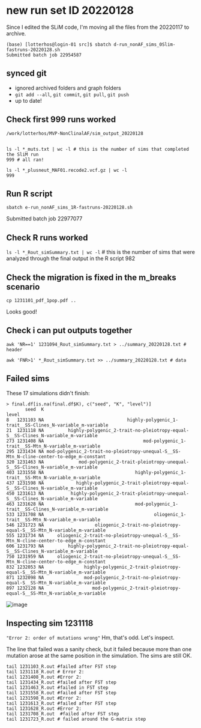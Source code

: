 

# new run set ID 20220128

Since I edited the SLiM code, I'm moving all the files from the 20220117 to archive.

```
(base) [lotterhos@login-01 src]$ sbatch d-run_nonAF_sims_0Slim-fastruns-20220128.sh
Submitted batch job 22954587
```

## synced git
- ignored archived folders and graph folders
- `git add --all`, `git commit`, `git pull`, `git push`
- up to date!

## Check first 999 runs worked
```
/work/lotterhos/MVP-NonClinalAF/sim_output_20220128


ls -l *_muts.txt | wc -l # this is the number of sims that completed the SliM run
999 # all ran!

ls -l *_plusneut_MAF01.recode2.vcf.gz | wc -l 
999
```

## Run R script
```
sbatch e-run_nonAF_sims_1R-fastruns-20220128.sh
```
Submitted batch job 22977077

## Check R runs worked

`ls -l *_Rout_simSummary.txt | wc -l` # this is the number of sims that were analyzed through the final output in the R script
982

## Check the migration is fixed in the m_breaks scenario
```
cp 1231101_pdf_1pop.pdf ..
```
Looks good!

## Check i can put outputs together
```
awk 'NR==1' 1231094_Rout_simSummary.txt > ../summary_20220128.txt # header

awk 'FNR>1' *_Rout_simSummary.txt >> ../summary_20220128.txt # data
```



## Failed sims

These 17 simulations didn't finish:
```
> final.df[is.na(final.df$K), c("seed", "K", "level")]
       seed  K                                                                                   level
8   1231103 NA                               highly-polygenic_1-trait__SS-Clines_N-variable_m-variable
21  1231118 NA         highly-polygenic_2-trait-no-pleiotropy-equal-S__SS-Clines_N-variable_m-variable
273 1231408 NA                                     mod-polygenic_1-trait__SS-Mtn_N-variable_m-variable
295 1231434 NA mod-polygenic_2-trait-no-pleiotropy-unequal-S__SS-Mtn_N-cline-center-to-edge_m-constant
320 1231463 NA             mod-polygenic_2-trait-pleiotropy-unequal-S__SS-Clines_N-variable_m-variable
403 1231558 NA                                  highly-polygenic_1-trait__SS-Mtn_N-variable_m-variable
437 1231598 NA            highly-polygenic_2-trait-pleiotropy-equal-S__SS-Clines_N-variable_m-variable
450 1231613 NA          highly-polygenic_2-trait-pleiotropy-unequal-S__SS-Clines_N-variable_m-variable
463 1231628 NA                                  mod-polygenic_1-trait__SS-Clines_N-variable_m-variable
533 1231708 NA                                         oliogenic_1-trait__SS-Mtn_N-variable_m-variable
546 1231723 NA                   oliogenic_2-trait-no-pleiotropy-equal-S__SS-Mtn_N-variable_m-variable
555 1231734 NA     oliogenic_2-trait-no-pleiotropy-unequal-S__SS-Mtn_N-cline-center-to-edge_m-constant
606 1231793 NA         highly-polygenic_2-trait-no-pleiotropy-equal-S__SS-Clines_N-variable_m-variable
750 1231959 NA     oliogenic_2-trait-no-pleiotropy-unequal-S__SS-Mtn_N-cline-center-to-edge_m-constant
832 1232053 NA               highly-polygenic_2-trait-pleiotropy-equal-S__SS-Mtn_N-variable_m-variable
871 1232098 NA               mod-polygenic_2-trait-no-pleiotropy-equal-S__SS-Mtn_N-variable_m-variable
897 1232128 NA                  mod-polygenic_2-trait-pleiotropy-equal-S__SS-Mtn_N-variable_m-variable
```


![image](https://user-images.githubusercontent.com/6870125/151760565-50d1db2d-fb47-481c-9bd4-17aa99b80841.png)


## Inspecting sim 1231118

`"Error 2: order of mutations wrong"`
Hm, that's odd. Let's inspect.

The line that failed was a sanity check, but it failed because more than one mutation arose at the same position in the simulation. The sims are still OK. 

```
tail 1231103_R.out #failed after FST step
tail 1231118_R.out # Error 2:
tail 1231408_R.out #Error 2:
tail 1231434_R.out #failed after FST step
tail 1231463_R.out #failed in FST step
tail 1231558_R.out #failed after FST step
tail 1231598_R.out #Error 2:
tail 1231613_R.out #failed after FST step
tail 1231628_R.out #Error 2:
tail 1231708_R.out  #failed after FST step
tail 1231723_R.out # failed around the G-matrix step
```

